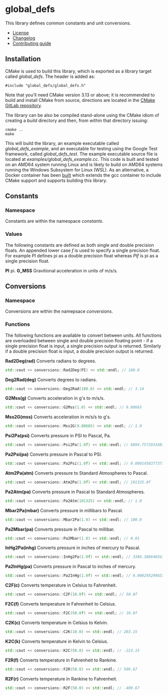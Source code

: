 # global_defs
This library defines common constants and unit conversions.
   * [License](LICENSE.md)
   * [Changelog](CHANGELOG.md)
   * [Contributing guide](CONTRIBUTING.md)

## Installation
CMake is used to build this library, which is exported as a library target called *global_defs*. The header is added as:

```
#include "global_defs/global_defs.h"
```
Note that you'll need CMake version 3.13 or above; it is recommended to build and install CMake from source, directions are located in the [CMake GitLab repository](https://github.com/Kitware/CMake).

The library can be also be compiled stand-alone using the CMake idiom of creating a *build* directory and then, from within that directory issuing:

```
cmake ..
make
```

This will build the library, an example executable called *global_defs_example*, and an executable for testing using the Google Test framework, called *global_defs_test*. The example executable source file is located at *examples/global_defs_example.cc*. This code is built and tested on an AMD64 system running Linux and is likely to build on AMD64 systems running the Windows Subsystem for Linux (WSL). As an alternative, a Docker container has been [built](https://hub.docker.com/r/flybrianfly/gcc-cmake) which extends the gcc container to include CMake support and supports building this library.

## Constants

### Namespace
Constants are within the namespace *constants*.

### Values
The following constants are defined as both single and double precision floats. An appended lower case *f* is used to specify a single precision float. For example *PI* defines pi as a double precision float whereas *PIf* is pi as a single precision float.

**PI** pi.
**G_MSS** Gravitional acceleration in units of m/s/s.

## Conversions

### Namespace
Conversions are within the namepsace *conversions*.

### Functions
The following functions are available to convert between units. All functions are overloaded between single and double precision floating point - if a single precision float is input, a single precision output is returned. Similarly if a double precision float is input, a double precision output is returned.

**Rad2Deg(rad)** Converts radians to degrees.

```C++
std::cout << conversions::Rad2Deg(PI) << std::endl; // 180.0
```

**Deg2Rad(deg)** Converts degrees to radians.

```C++
std::cout << conversions::Deg2Rad(180.0) << std::endl; // 3.14
```

**G2Mss(g)** Converts acceleration in g's to m/s/s.

```C++
std::cout << conversions::G2Mss(1.0) << std::endl; // 9.80665
```

**Mss2G(mss)** Converts acceleration in m/s/s to g's.

```C++
std::cout << conversions::Mss2G(9.80665) << std::endl; // 1.0
```

**Psi2Pa(psi)** Converts pressure in PSI to Pascal, Pa.

```C++
std::cout << conversions::Psi2Pa(1.0f) << std::endl; // 6894.757293168361
```

**Pa2Psi(pa)** Converts pressure in Pascal to PSI.

```C++
std::cout << conversions::Pa2Psi(1.0f) << std::endl; // 0.0001450377377302092f
```

**Atm2Pa(atm)** Converts pressure to Standard Atmospheres to Pascal.

```C++
std::cout << conversions::Atm2Pa(1.0f) << std::endl; // 101325.0f
```

**Pa2Atm(pa)** Converts pressure in Pascal to Standard Atmospheres.

```C++
std::cout << conversions::Pa2Atm(101325) << std::endl; // 1.0
```

**Mbar2Pa(mbar)** Converts pressure in millibars to Pascal.

```C++
std::cout << conversions::Mbar2Pa(1.0) << std::endl; // 100.0
```

**Pa2Mbar(pa)** Converts pressure in Pascal to millibar.

```C++
std::cout << conversions::Pa2Mbar(1.0) << std::endl; // 0.01
```

**InHg2Pa(inhg)** Converts pressure in inches of mercury to Pascal.

```C++
std::cout << conversions::InHg2Pa(1.0f) << std::endl; // 3386.388640341f
```

**Pa2InHg(pa)** Converts pressure in Pascal to inches of mercury.

```C++
std::cout << conversions::Pa2InHg(1.0f) << std::endl; // 0.0002952998330101009f
```

**C2F(c)** Converts temperature in Celsius to Fahrenheit.

```C++
std::cout << conversions::C2F(10.0f) << std::endl; // 50.0f
```

**F2C(f)** Converts temperature in Fahrenheit to Celsius.

```C++
std::cout << conversions::F2C(50.0f) << std::endl; // 10.0f
```

**C2K(c)** Converts temperature in Celsius to Kelvin.

```C++
std::cout << conversions::C2K(10.0) << std::endl; // 283.15
```

**K2C(k)** Converts temperature in Kelvin to Celsius.

```C++
std::cout << conversions::K2C(50.0) << std::endl; // -223.15
```

**F2R(f)** Converts temperature in Fahrenheit to Rankine.

```C++
std::cout << conversions::F2R(50.0) << std::endl; // 509.67
```

**R2F(r)** Converts temperature in Rankine to Fahrenheit.

```C++
std::cout << conversions::R2F(50.0) << std::endl; // -409.67
```